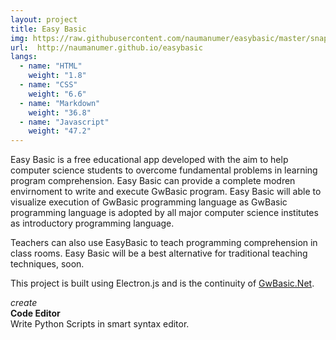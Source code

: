 ```yaml
---
layout: project
title: Easy Basic
img: https://raw.githubusercontent.com/naumanumer/easybasic/master/snaps/Editor.png
url:  http://naumanumer.github.io/easybasic
langs:
  - name: "HTML"
    weight: "1.8"
  - name: "CSS"
    weight: "6.6"
  - name: "Markdown"
    weight: "36.8"
  - name: "Javascript"
    weight: "47.2"
---
```

Easy Basic is a free educational app developed with the aim to help computer science students to overcome fundamental problems in learning program comprehension.
Easy Basic can provide a complete modren envirnoment to write and execute GwBasic program.  Easy Basic will able to visualize execution of GwBasic programming language as GwBasic programming language is adopted by all major computer science institutes as introductory programming language.

Teachers can also use EasyBasic to teach programming comprehension in class rooms. Easy Basic will be a best alternative for traditional teaching techniques, soon.

This project is built using Electron.js and is the continuity of [GwBasic.Net](http://www.github.com/naumanumer/gwbasic.net).

<div class="row-fluid">
   <div class="span2 col-xs-2"><i class="material-icons">create</i></div>
   <div class="span10 col-xs-10">
      <b>Code Editor</b><br>
      Write Python Scripts in smart syntax editor.
    </div>
</div>
